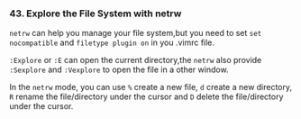 ### 43. Explore the File System with netrw

`netrw` can help you manage your file system,but you need to set `set nocompatible` and `filetype plugin on` in you .vimrc file.

`:Explore` or `:E` can open the current directory,the `netrw` also provide `:Sexplore` and `:Vexplore` to open the file in a other window.

In the `netrw` mode, you can use `%` create a new file, `d` create a new directory, `R` rename the file/directory under the cursor and `D` delete the file/directory under the cursor.
